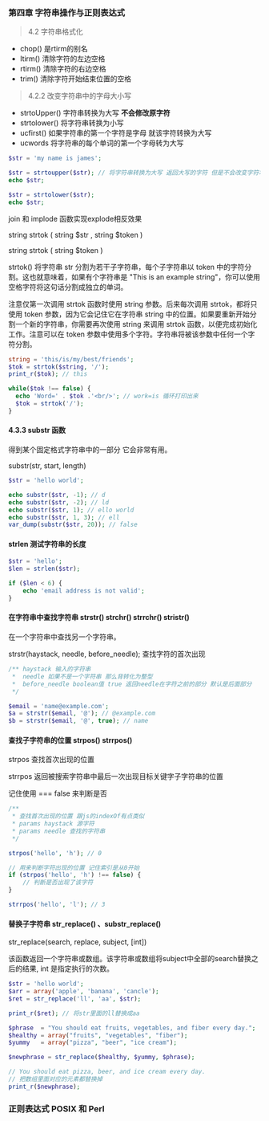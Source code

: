### 第四章 字符串操作与正则表达式



> 4.2 字符串格式化 

* chop() 是rtirm的别名
* ltirm() 清除字符的左边空格
* rtirm() 清除字符的右边空格
* trim()  清除字符开始结束位置的空格



> 4.2.2 改变字符串中的字母大小写

* strtoUpper() 字符串转换为大写 **不会修改原字符**
* strtolower() 将字符串转换为小写 
* ucfirst() 如果字符串的第一个字符是字母 就该字符转换为大写
* ucwords 将字符串的每个单词的第一个字母转为大写

```php
$str = 'my name is james';

$str = strtoupper($str); // 将字符串转换为大写 返回大写的字符 但是不会改变字符本身
echo $str;

$str = strtolower($str);
echo $str;
```



join 和 implode 函数实现explode相反效果



string strtok ( string $str , string $token )

string strtok ( string $token )

strtok() 将字符串 str 分割为若干子字符串，每个子字符串以 token 中的字符分割。这也就意味着，如果有个字符串是 "This is an example string"，你可以使用空格字符将这句话分割成独立的单词。

注意仅第一次调用 strtok 函数时使用 string 参数。后来每次调用 strtok，都将只使用 token 参数，因为它会记住它在字符串 string 中的位置。如果要重新开始分割一个新的字符串，你需要再次使用 string 来调用 strtok 函数，以便完成初始化工作。注意可以在 token 参数中使用多个字符。字符串将被该参数中任何一个字符分割。



```php
string = 'this/is/my/best/friends';
$tok = strtok($string, '/');
print_r($tok); // this

while($tok !== false) {
  echo 'Word=' . $tok .'<br/>'; // work=is 循环打印出来
  $tok = strtok('/');
}
```



#### 4.3.3 substr 函数

得到某个固定格式字符串中的一部分 它会非常有用。

substr(str, start, length)

```php
$str = 'hello world';

echo substr($str, -1); // d
echo substr($str, -2); // ld
echo substr($str, 1); // ello world
echo substr($str, 1, 3); // ell
var_dump(substr($str, 20)); // false
```



#### strlen 测试字符串的长度

```php
$str = 'hello';
$len = strlen($str);

if ($len < 6) {
    echo 'email address is not valid';
}
```



#### 在字符串中查找字符串 strstr() strchr() strrchr() stristr()

在一个字符串中查找另一个字符串。

strstr(haystack, needle, before_needle); 查找字符的首次出现

```php
/** haystack 输入的字符串 
 *  needle 如果不是一个字符串 那么背转化为整型
 *  before_needle boolean值 true 返回needle在字符之前的部分 默认是后面部分
 */

$email = 'name@example.com';
$a = strstr($email, '@'); // @example.com
$b = strstr($email, '@', true); // name
```



#### 查找子字符串的位置 strpos() strrpos()

strpos 查找首次出现的位置

strrpos 返回被搜索字符串中最后一次出现目标关键字子字符串的位置

记住使用 === false 来判断是否

```php
/**
 * 查找首次出现的位置 跟js的indexOf有点类似 
 * params haystack 源字符
 * params needle 查找的字符串
 */

strpos('hello', 'h'); // 0

// 用来判断字符出现的位置 记住索引是从0开始 
if (strpos('hello', 'h') !== false) {
    // 判断是否出现了该字符
}

strrpos('hello', 'l'); // 3
```



#### 替换子字符串 str_replace() 、substr_replace()

str_replace(search, replace, subject, [int])

该函数返回一个字符串或数组。该字符串或数组将subject中全部的search替换之后的结果, int 是指定执行的次数。

```php
$str = 'hello world';
$arr = array('apple', 'banana', 'cancle');
$ret = str_replace('ll', 'aa', $str);

print_r($ret); // 将str里面的ll替换成aa

$phrase  = "You should eat fruits, vegetables, and fiber every day.";
$healthy = array("fruits", "vegetables", "fiber");
$yummy   = array("pizza", "beer", "ice cream");

$newphrase = str_replace($healthy, $yummy, $phrase);

// You should eat pizza, beer, and ice cream every day.
// 把数组里面对应的元素都替换掉
print_r($newphrase);
```



### 正则表达式 POSIX 和 Perl













































